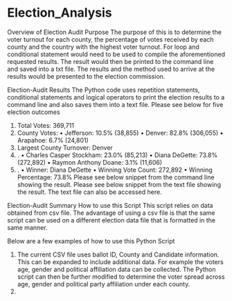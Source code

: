 # Election_Analysis

Overview of Election Audit
Purpose
The purpose of this is to determine the voter turnout for each county, the percentage of votes received by each county and the country with the highest voter turnout. 
For loop and conditional statement would need to be used to compile the aforementioned requested results. The result would then be printed to the command line and saved into a txt file. The results and the method used to arrive at the results would be presented to the election commission.  

Election-Audit Results
The Python code uses repetition statements, conditional statements and logical operators to print the election results to a command line and also saves them into a text file. 
Please see below for five election outcomes
1.	Total Votes: 369,711
2.	County Votes:
•	Jefferson: 10.5% (38,855)
•	Denver: 82.8% (306,055)
•	Arapahoe: 6.7% (24,801)
3.	Largest County Turnover: Denver
4.	.
•	Charles Casper Stockham: 23.0% (85,213)
•	Diana DeGette: 73.8% (272,892)
•	Raymon Anthony Doane: 3.1% (11,606)
5.	.
•	Winner: Diana DeGette
•	Winning Vote Count: 272,892
•	Winning Percentage: 73.8%
Please see below snippet from the command line showing the result. 
Please see below snippet from the text file showing the result. The text file can also be accessed here.

Election-Audit Summary
How to use this Script
This script relies on data obtained from csv file. The advantage of using a csv file is that the same script can be used on a different election data file that is formatted in the same manner. 

Below are a few examples of how to use this Python Script
1.	The current CSV file uses ballot ID, County and Candidate information. This can be expanded to include additional data. For example the voters age, gender and political affiliation data can be collected. The Python script can then be further modified to determine the voter spread across age, gender and political party affiliation under each county.
2.	




